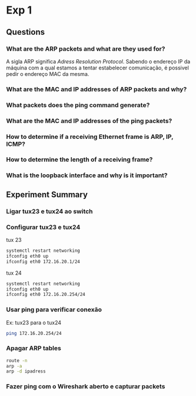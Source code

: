 # Exp 1

## Questions

### What are the ARP packets and what are they used for?
A sigla ARP significa *Adress Resolution Protocol*. Sabendo o endereço IP da máquina com a qual estamos a tentar estabelecer comunicação, é possivel pedir o endereço MAC da mesma. 

### What are the MAC and IP addresses of ARP packets and why?
### What packets does the ping command generate?
### What are the MAC and IP addresses of the ping packets?
### How to determine if a receiving Ethernet frame is ARP, IP, ICMP?
### How to determine the length of a receiving frame?
### What is the loopback interface and why is it important?

## Experiment Summary

### Ligar tux23 e tux24 ao switch
### Configurar tux23 e tux24
tux 23
```bash
systemctl restart networking
ifconfig eth0 up
ifconfig eth0 172.16.20.1/24
```
tux 24
```bash
systemctl restart networking
ifconfig eth0 up
ifconfig eth0 172.16.20.254/24
```
### Usar ping para verificar conexão
Ex: tux23 para o tux24
```bash
ping 172.16.20.254/24
```
### Apagar ARP tables
```bash
route -n
arp -a
arp -d ipadress
```
### Fazer ping com o Wireshark aberto e capturar packets
